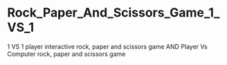 # Rock_Paper_And_Scissors_Game_1_VS_1
1 VS 1 player interactive rock, paper and scissors game AND Player Vs Computer rock, paper and scissors game
